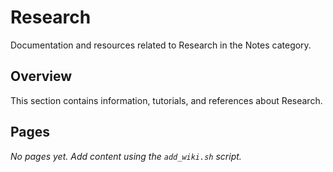 # Research

Documentation and resources related to Research in the Notes category.

## Overview

This section contains information, tutorials, and references about Research.

## Pages

_No pages yet. Add content using the `add_wiki.sh` script._

